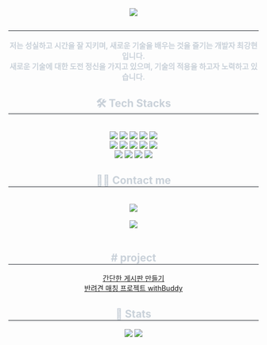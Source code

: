 <div align= "center">
    <img src="https://capsule-render.vercel.app/api?type=waving&color=gradient&height=180&text=devchyun%20의%20Github%20&animation=&fontColor=050505&fontSize=60" />
    </div>
    <div align= "center"> 
    <h2 style="border-bottom: 1px solid #21262d; color: #c9d1d9;">  </h2>  
    <div style="font-weight: 700; font-size: 15px; text-align: center; color: #c9d1d9;"> 저는 성실하고 시간을 잘 지키며, 새로운 기술을 배우는 것을 즐기는 개발자 최강현입니다. 
    <br/>새로운 기술에 대한 도전 정신을 가지고 있으며, 기술의 적용을 하고자 노력하고 있습니다. </div> 
    </div>
    <div align= "center">
    <h2 style="border-bottom: 1px solid #21262d; color: #c9d1d9;"> 🛠️ Tech Stacks </h2> <br> 
    <div style="margin: 0 auto; text-align: center;" align= "center"> <img src="https://img.shields.io/badge/Amazon AWS-232F3E?style=flat&logo=Amazon AWS&logoColor=white">
          <img src="https://img.shields.io/badge/Bootstrap-7952B3?style=flat&logo=Bootstrap&logoColor=white">
          <img src="https://img.shields.io/badge/CSS3-1572B6?style=flat&logo=CSS3&logoColor=white">
          <img src="https://img.shields.io/badge/Git-F05032?style=flat&logo=Git&logoColor=white">
          <img src="https://img.shields.io/badge/Github-181717?style=flat&logo=Github&logoColor=white">
          <br/><img src="https://img.shields.io/badge/HTML5-E34F26?style=flat&logo=HTML5&logoColor=white">
          <img src="https://img.shields.io/badge/jQuery-0769AD?style=flat&logo=jQuery&logoColor=white">
          <img src="https://img.shields.io/badge/Java-007396?style=flat&logo=Java&logoColor=white">
          <img src="https://img.shields.io/badge/Javascript-F7DF1E?style=flat&logo=Javascript&logoColor=white">
          <img src="https://img.shields.io/badge/MySQL-4479A1?style=flat&logo=MySQL&logoColor=white">
          <br/><img src="https://img.shields.io/badge/React-61DAFB?style=flat&logo=React&logoColor=white">
          <img src="https://img.shields.io/badge/Spring-6DB33F?style=flat&logo=Spring&logoColor=white">
          <img src="https://img.shields.io/badge/Spring Boot-6DB33F?style=flat&logo=Spring Boot&logoColor=white">
          <img src="https://img.shields.io/badge/Tailwind CSS-06B6D4?style=flat&logo=Tailwind CSS&logoColor=white">
          </div>
    </div>
    <div align= "center">
    <h2 style="border-bottom: 1px solid #21262d; color: #c9d1d9;"> 🧑‍💻 Contact me </h2> <br> 
    <div align= "center"> <a href=mailto:chlhun416@gmail.com> <img src="https://img.shields.io/badge/Gmail-EA4335?style=flat&logo=Gmail&logoColor=white&link=mailto:chlhun416@gmail.com"> </a>
          </div>  <br> 
     <div align= "center"> <a href=mailto:devchyun96@naver.com> <img src="https://img.shields.io/badge/Naver-03C75A?style=flat&logo=Naver&logoColor=white&link=mailto:devchyun96@naver.com"> </a>
          </div>  <br>     
    <div align= "center">  </div> 
    </div>
    <div align="center">
           <h2 style="border-bottom: 1px solid #21262d; color: #c9d1d9;"> # project</h2>
         <div align="center">
            <a href=https://github.com/devchyun96/Board.git> 간단한 게시판 만들기 </a> <br/>
            <a href=https://github.com/devchyun96/Withbuddy_project.git> 반려견 매칭 프로젝트 withBuddy </a>
        </div>
    </div>
    <div align= "center"> 
    <h2 style="border-bottom: 1px solid #21262d; color: #c9d1d9;"> 🏅 Stats </h2> <div align= "center"> <img src="https://github-readme-stats.vercel.app/api?username=devchyun96&bg_color=60,414268,8b4b86&title_color=f2f2f2&text_color=f2f2f2"
         /> <img src="https://github-readme-stats.vercel.app/api/top-langs/?username=devchyun96&layout=compact&bg_color=60,414268,8b4b86&title_color=f2f2f2&text_color=f2f2f2"
           /> </div> 
    </div>
    
